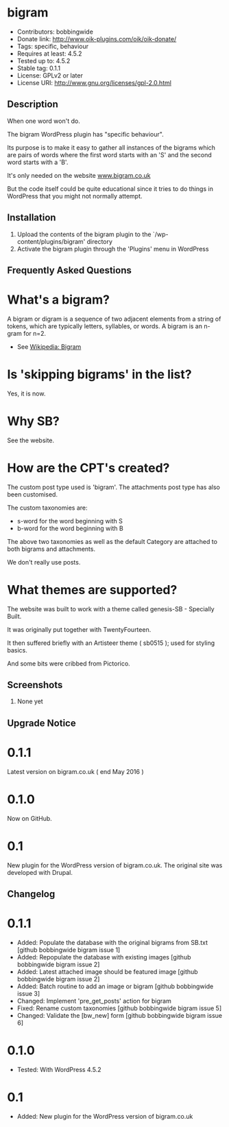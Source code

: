 # bigram 
* Contributors: bobbingwide
* Donate link: http://www.oik-plugins.com/oik/oik-donate/
* Tags: specific, behaviour
* Requires at least: 4.5.2
* Tested up to: 4.5.2
* Stable tag: 0.1.1
* License: GPLv2 or later
* License URI: http://www.gnu.org/licenses/gpl-2.0.html

## Description 
When one word won't do.

The bigram WordPress plugin has "specific behaviour".

Its purpose is to make it easy to gather all instances of the bigrams
which are pairs of words where the first word starts with an 'S'
and the second word starts with a 'B'.

It's only needed on the website www.bigram.co.uk

But the code itself could be quite educational since it tries to do things in WordPress
that you might not normally attempt.



## Installation 
1. Upload the contents of the bigram plugin to the `/wp-content/plugins/bigram' directory
1. Activate the bigram plugin through the 'Plugins' menu in WordPress

## Frequently Asked Questions 
# What's a bigram? 

A bigram or digram is a sequence of two adjacent elements from a string of tokens, which are typically letters, syllables, or words.
A bigram is an n-gram for n=2.

* See [Wikipedia: Bigram](https://en.wikipedia.org/wiki/Bigram)

# Is 'skipping bigrams' in the list? 
Yes, it is now.

# Why SB? 
See the website.

# How are the CPT's created? 
The custom post type used is 'bigram'.
The attachments post type has also been customised.

The custom taxonomies are:
- s-word for the word beginning with S
- b-word for the word beginning with B

The above two taxonomies as well as the default Category are attached to both bigrams and attachments.

We don't really use posts.

# What themes are supported? 
The website was built to work with a theme called genesis-SB - Specially Built.

It was originally put together with TwentyFourteen.

It then suffered briefly with an Artisteer theme ( sb0515 ); used for styling basics.

And some bits were cribbed from Pictorico.



## Screenshots 
1. None yet

## Upgrade Notice 
# 0.1.1 
Latest version on bigram.co.uk ( end May 2016 )

# 0.1.0 
Now on GitHub.

# 0.1 
New plugin for the WordPress version of bigram.co.uk.
The original site was developed with Drupal.


## Changelog 
# 0.1.1 
* Added: Populate the database with the original bigrams from SB.txt [github bobbingwide bigram issue 1]
* Added: Repopulate the database with existing images [github bobbingwide bigram issue 2]
* Added: Latest attached image should be featured image [github bobbingwide bigram issue 2]
* Added: Batch routine to add an image or bigram [github bobbingwide issue 3]
* Changed: Implement 'pre_get_posts' action for bigram
* Fixed: Rename custom taxonomies [github bobbingwide bigram issue 5]
* Changed: Validate the [bw_new] form [github bobbingwide bigram issue 6]

# 0.1.0 
* Tested: With WordPress 4.5.2

# 0.1 
* Added: New plugin for the WordPress version of bigram.co.uk



